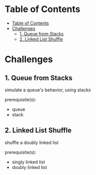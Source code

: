 # Table of Contents

- [Table of Contents](#table-of-contents)
- [Challenges](#challenges)
  - [1. Queue from Stacks](#1-queue-from-stacks)
  - [2. Linked List Shuffle](#2-linked-list-shuffle)

# Challenges

## 1. Queue from Stacks

simulate a queue's behavior, using stacks

prerequisite(s):
- queue
- stack

## 2. Linked List Shuffle

shuffle a doubly linked list

prerequisite(s):
- singly linked list
- doubly linked list